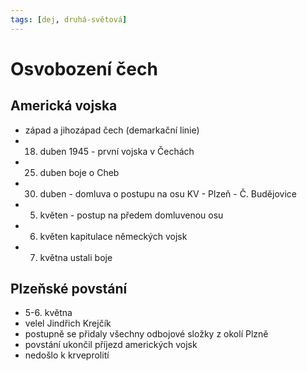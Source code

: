 ```yaml
---
tags: [dej, druhá-světová]
---
```

# Osvobození čech
## Americká vojska
- západ a jihozápad čech (demarkační linie)
- 18. duben 1945 - první vojska v Čechách
- 25. duben boje o Cheb
- 30. duben - domluva o postupu na osu KV - Plzeň - Č. Budějovice
- 5. květen - postup na předem domluvenou osu
- 6. květen kapitulace německých vojsk
- 7. května ustali boje
## Plzeňské povstání
- 5-6. května
- velel Jindřich Krejčík
- postupně se přidaly všechny odbojové složky z okolí Plzně
- povstání ukončil příjezd amerických vojsk
- nedošlo k krveprolití
